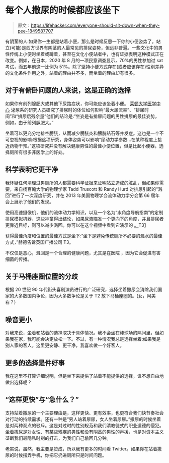 # 每个人撒尿的时候都应该坐下

> 原文：<https://lifehacker.com/everyone-should-sit-down-when-they-pee-1849587707>

有阴茎的人:如果你一生都是站着小便，那么是时候反思一下你的小便姿势了。站立(可能)是西方世界有阴茎的人最常见的排尿姿势，但远非普遍。一些文化中的男性传统上小便时坐着或蹲着，甚至在文化小便站者中，也有证据表明这种模式正在改变。例如，在日本，2020 年 8 月的一项民意调查显示，70%的男性参加过 sat 考试，而五年前这一比例为 51%。除了坚持小便方式存在(或者应该存在)性别差异的文化条件作用之外，站着的理由并不多，而坐着的理由却有很多。



## 对于有俯卧问题的人来说，这是正确的选择

如果你有前列腺肥大或其他下尿路症状，你可能应该坐着小便。 [莱顿大学医学中心](https://www.ncbi.nlm.nih.gov/pmc/articles/PMC4106761/) 泌尿系的研究人员研究了排尿时的体位如何影响“最大尿流率”、“排尿时间”和“排尿后残余量”他们的结论是:“坐姿是有排尿问题的男性排尿的最佳姿势，例如，由于前列腺肥大。”

坐着可以更充分地排空膀胱，从而减少膀胱炎和膀胱结石等并发症。这也是一个不可忽视的影响:根据这项研究，身体姿势可以影响“尿动力学参数…在某种程度上接近药物干预。”这项研究并没有解决健康男性的最佳小便位置，但是比起小便器，选择厕所有很多非医学上的好处。

## **科学表明它更干净**

我怀疑任何清理过男厕所的人都需要科学证据来证明站立造成的脏乱，但如果你需要，来自杨百翰大学的物理学家 Tadd Truscott 和 Randy Hurd 对排尿引起的“溅回”进行了一次深度研究，并在 2013 年美国物理学会流体动力学分会第 66 届年会上展示了他们的发现。

使用高速摄像机，他们的流体动力学知识，以及一个名为“水角度导航指南”的定制排尿模拟机器，这些神童得出结论，如果尿液瞄准一个更向下的角度，并且排尿者更靠近目标，则可以减少溅回。你可以在这个视频中看到它演示的 [。](https://www.youtube.com/watch?v=9c66KVU5ah8)T3】

获得最佳角度和位置的最佳方式是坐下:“坐下是避免传统厕所不必要的溅水的最佳方式，”赫德告诉英国广播公司 T3。

不仅仅是恶心，溅回是一个合理的健康问题，尤其是在医院 ，因为它会促进有害细菌的传播。

## **关于马桶座圈位置的分歧**

根据 20 世纪 90 年代街头喜剧演员进行的广泛研究，选择坐着撒尿会消除我们国家的大多数国内争论，因为大多数争论是关于 T2 放下马桶座圈的。(女，阿美右？)

## **噪音更小**

对我来说，坐着和站着的选择取决于具体情况。我不会坐在棒球场的隔间里，但如果我在家，我可能会决定放松一下。不过，有一种情况我总是选择坐着:如果我是别人家的客人。这里更安静、更干净，我喜欢做一个好客人。

## **更多的选择是件好事**

我在这里不打算详细说明，但是坐下来提供了站着不能提供的选择，谁不想自由地做出选择呢？

## “这样更快”与“急什么？”

支持站着撒尿的一个主要理由是，这样更快、更有效率，也更符合我们快节奏社会对行动的持续需求。还有一种是“男人站着尿尿，女人坐着尿尿。”撒尿的时候坐着是对两种观点的驳斥。这是对过时的性别规范和我们清教徒式的职业道德的侵犯。坐着撒尿是对女性、有某些残疾的男性和没有阴茎的男性的声援，也是对资本主义垄断我们最隐私时刻的打击，为我们自己偷回几分钟。

老实说，虽然，我主要是赞成，所以我有更多的时间看 Twitter。如果你在站着撒尿的时候摆弄手机，你把它扔进厕所只是时间问题。